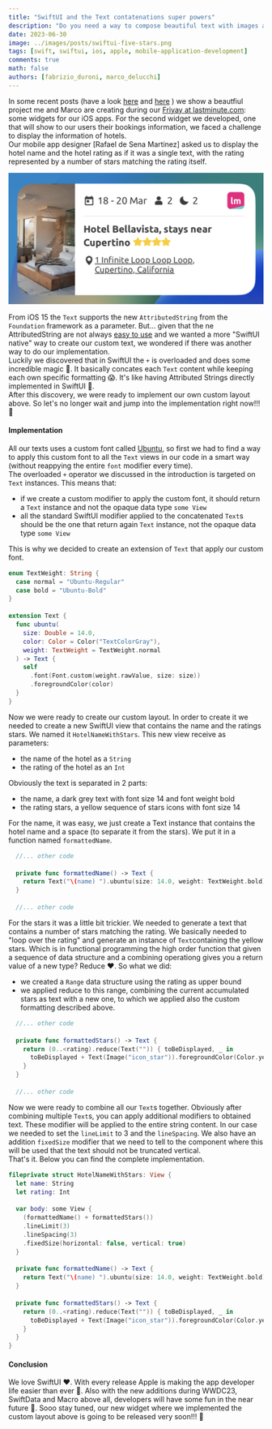```yaml
---
title: "SwiftUI and the Text contatenations super powers"
description: "Do you need a way to compose beautiful text with images and custom font like you are used with Attributed String. The Text component has eveything we need to create some sort of 'attributed text' directly in SwiftUI. Let's go!!!"
date: 2023-06-30
image: ../images/posts/swiftui-five-stars.png
tags: [swift, swiftui, ios, apple, mobile-application-development]
comments: true
math: false
authors: [fabrizio_duroni, marco_delucchi]
---
```


In some recent posts (have a look [here](https://technology.lastminute.com/widget-ios-swiftui-configuration-intent/ "swiftui widget friyay lastminute") and [here](https://technology.lastminute.com/widget-ios-swiftui-react-native/ "swiftui widget lastminute") ) we show a beautfiul project me and Marco are creating during our [Friyay at lastminute.com](https://technology.lastminute.com/tech-learning-and-development-friyay/ "lastminute.com friyay"): some widgets for our iOS apps.
For the second widget we developed, one that will show to our users their bookings information, we faced a challenge to display the information of hotels.  
Our mobile app designer [Rafael de Sena Martinez] asked us to display the hotel name and the hotel rating as if it was a single text, with the rating represented by a number of stars matching the rating itself.

![The layout of the widget](../images/posts/swiftui-hotel-layout.png "The layout of the hotel widget")

From iOS 15 the `Text` supports the new `AttributedString` from the `Foundation` framework as a parameter. But... given that the ne AttributedString are not always [easy to use](https://stackoverflow.com/questions/75513158/how-do-you-add-an-image-attachment-to-an-attributedstring) and we wanted a more "SwiftUI native" way to create our custom text, we wondered if there was another way to do our implementation.  
Luckily we discovered that in SwiftUI the `+` is overloaded and does some incredible magic :crystal_ball:. It basically concates each `Text` content while keeping each own specific formatting :scream:. It's like having Attributed Strings directly implemented in SwiftUI :rocket:.  
After this discovery, we were ready to implement our own custom layout above. So let's no longer wait and jump into the implementation right now!!! :rocket:


#### Implementation

All our texts uses a custom font called [Ubuntu](https://fonts.google.com/specimen/Ubuntu "ubuntu font"), so first we had to find a way to apply this custom font to all the `Text` views in our code in a smart way (without reappying the entire `font` modifier every time).  
The overloaded `+` operator we discussed in the introduction is targeted on `Text` instances. This means that:

* if we create a custom modifier to apply the custom font, it should return a `Text` instance and not the opaque data type `some View`
* all the standard SwiftUI modifier applied to the concatenated `Text`s should be the one that return again `Text` instance, not the opaque data type `some View`

This is why we decided to create an extension of `Text` that apply our custom font.

```swift
enum TextWeight: String {
  case normal = "Ubuntu-Regular"
  case bold = "Ubuntu-Bold"
}

extension Text {
  func ubuntu(
    size: Double = 14.0,
    color: Color = Color("TextColorGray"),
    weight: TextWeight = TextWeight.normal
  ) -> Text {
    self
      .font(Font.custom(weight.rawValue, size: size))
      .foregroundColor(color)
  }
}
```

Now we were ready to create our custom layout. In order to create it we needed to create a new SwiftUI view that contains the name and the ratings stars. We named it `HotelNameWithStars`. This new view receive as parameters:

* the name of the hotel as a `String`
* the rating of the hotel as an `Int`

Obviously the text is separated in 2 parts: 

* the name, a dark grey text with font size 14 and font weight bold
* the rating stars, a yellow sequence of stars icons with font size 14

For the name, it was easy, we just create a Text instance that contains the hotel name and a space (to separate it from the stars). We put it in a function named `formattedName`.

``` swift
  //... other code

  private func formattedName() -> Text {
    return Text("\(name) ").ubuntu(size: 14.0, weight: TextWeight.bold)
  }

  //... other code
```

For the stars it was a little bit trickier. We needed to generate a text that contains a number of stars matching the rating. We basically needed to "loop over the rating" and generate an instance of `Text`containing the yellow stars. Which is in functional programming the high order function that given a sequence of data structure and a combining operationg gives you a return value of a new type? Reduce :heart:.
So what we did:

* we created a `Range` data structure using the rating as upper bound
* we applied reduce to this range, combining the current accumulated stars as text with a new one, to which we applied also the custom formatting described above.

``` swift
  //... other code

  private func formattedStars() -> Text {
    return (0..<rating).reduce(Text("")) { toBeDisplayed, _ in
      toBeDisplayed + Text(Image("icon_star")).foregroundColor(Color.yellow).ubuntu(size: 14.0)
    }
  }

  //... other code
```

Now we were ready to combine all our `Text`s together. Obviously after combining multiple `Text`s, you can apply additional modifiers to obtained text. These modifier will be applied to the entire string content. In our case we needed to set the `lineLimit` to 3 and the `lineSpacing`.
We also have an addition `fixedSize` modifier that we need to tell to the component where this will be used that the text should not be truncated vertical.  
That's it. Below you can find the complete implementation.


```swift
fileprivate struct HotelNameWithStars: View {
  let name: String
  let rating: Int
  
  var body: some View {
    (formattedName() + formattedStars())
    .lineLimit(3)
    .lineSpacing(3)
    .fixedSize(horizontal: false, vertical: true)
  }
  
  private func formattedName() -> Text {
    return Text("\(name) ").ubuntu(size: 14.0, weight: TextWeight.bold)
  }
  
  private func formattedStars() -> Text {
    return (0..<rating).reduce(Text("")) { toBeDisplayed, _ in
      toBeDisplayed + Text(Image("icon_star")).foregroundColor(Color.yellow).ubuntu(size: 14.0)
    }
  }
}
```

#### Conclusion

We love SwiftUI :heart:. With every release Apple is making the app developer life easier than ever :rocket:. Also with the new additions during WWDC23, SwiftData and Macro above all, developers will have some fun in the near future :rocket:. Sooo stay tuned, our new widget where we implemented the custom layout above is going to be released very soon!!! :rocket:
